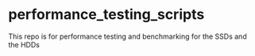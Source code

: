# performance_testing_scripts

This repo is for performance testing and benchmarking for the SSDs and the HDDs